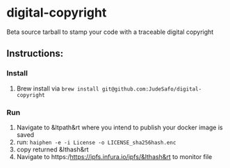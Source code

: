 # digital-copyright
Beta
source tarball to stamp your code with a traceable digital copyright

## Instructions:

### Install
1. Brew install via `brew install git@github.com:JudeSafo/digital-copyright`

### Run
1. Navigate to &ltpath&rt where you intend to publish your docker image is saved
2. run: `haiphen -e -i License -o LICENSE_sha256hash.enc`
3. copy returned &lthash&rt
4. Navigate to https:/https://ipfs.infura.io/ipfs/&lthash&rt to monitor file
